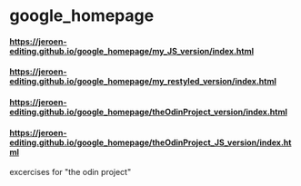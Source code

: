 # google_homepage

#### https://jeroen-editing.github.io/google_homepage/my_JS_version/index.html
#### https://jeroen-editing.github.io/google_homepage/my_restyled_version/index.html
#### https://jeroen-editing.github.io/google_homepage/theOdinProject_version/index.html
#### https://jeroen-editing.github.io/google_homepage/theOdinProject_JS_version/index.html

excercises for "the odin project"